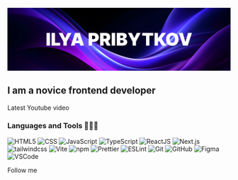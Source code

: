 [![Header](https://github.com/SashaNebo/SashaNebo/blob/main/assets/banner.webp)](https://nevinnomyssk.hh.ru/applicant/resumes/view?resume=5ce33da2ff0715c9dd0039ed1f4470626e3362)

## I am a novice frontend developer

Latest Youtube video

### Languages and Tools 🔬🚀🔧

![HTML5](https://img.shields.io/badge/HTML-000002?style=for-the-badge&logo=HTML5)
![CSS](https://img.shields.io/badge/CSS-000002?style=for-the-badge&logo=CSS3&logoColor=214CE5)
![JavaScript](https://img.shields.io/badge/JavaScript-000002?style=for-the-badge&logo=JavaScript)
![TypeScript](https://img.shields.io/badge/TypeScript-000002?style=for-the-badge&logo=TypeScript)
![ReactJS](https://img.shields.io/badge/ReactJS-000002?style=for-the-badge&logo=React)
![Next.js](https://img.shields.io/badge/Next.js-000002?style=for-the-badge&logo=next.js)
![tailwindcss](https://img.shields.io/badge/tailwindcss-000002?style=for-the-badge&logo=tailwindcss)
![Vite](https://img.shields.io/badge/Vite-000002?style=for-the-badge)
![npm](https://img.shields.io/badge/npm-000002?style=for-the-badge&logo=npm)
![Prettier](https://img.shields.io/badge/Prettier-000002?style=for-the-badge&logo=Prettier)
![ESLint](https://img.shields.io/badge/ESLint-000002?style=for-the-badge&logo=ESLint&logoColor=4A2EC4)
![Git](https://img.shields.io/badge/Git-000002?style=for-the-badge&logo=Git)
![GitHub](https://img.shields.io/badge/GitHub-000002?style=for-the-badge&logo=GitHub)
![Figma](https://img.shields.io/badge/Figma-000002?style=for-the-badge&logo=Figma)
![VSCode](https://img.shields.io/badge/VSCode-000002?style=for-the-badge&logo=VSCode)

Follow me
